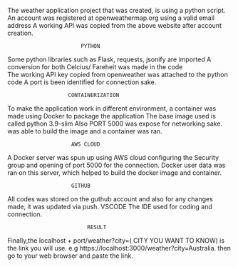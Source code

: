 The weather application project that was created, is using a python script.
An account was registered at openweathermap.org using a valid email address
A working API was copied from the above website after account creation.
 
 
                           PYTHON 

Some python libraries such as Flask, requests, jsonify are imported
A conversion for both Celcius/ Fareheit was made in the code                           
The working API key copied from openweather was attached to the python code
A port is been identified for connection sake.


                       CONTAINERIZATION

To make the application work in different environment, a container was made using Docker to package the application
The base image used is called python 3.9-slim
Also PORT 5000 was expose for networking sake.
was able to build the image and a container was ran.

                        AWS CLOUD
A Docker server was spun up using AWS cloud
configuring the Security group and opening of  port 5000 for the connection.
Docker user data was ran on this server, which helped to build the docker image and container.

                        GITHUB
All codes was stored on the guthub account and also for any changes made, it was updated via push.
                        VSCODE
The IDE used for coding and connection.


                             RESULT

Finally,the localhost + port/weather?city=( CITY YOU WANT TO KNOW)  is the link you will use.
e.g https://localhost:3000/weather?city=Australia.
then go to your web browser and paste the link.                           